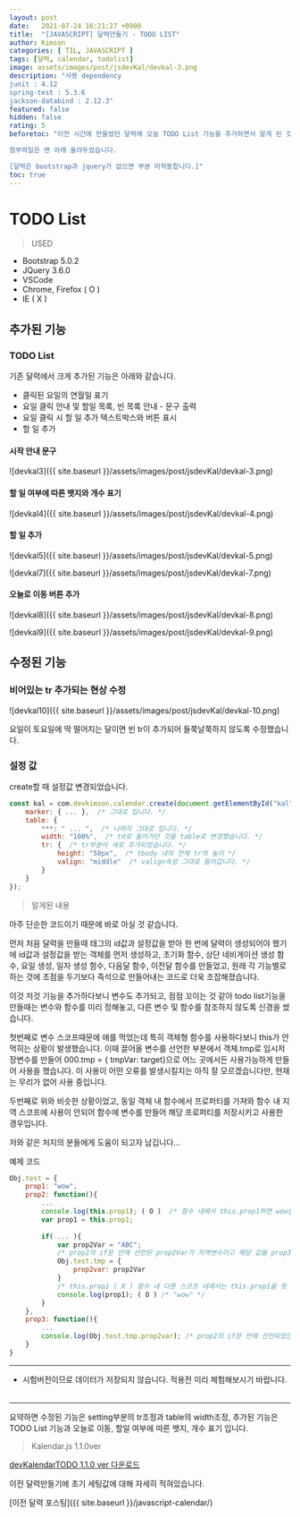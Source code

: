 ```yaml
---
layout: post
date:   2021-07-24 16:21:27 +0900
title:  "[JAVASCRIPT] 달력만들기 - TODO LIST"
author: Kimson
categories: [ TIL, JAVASCRIPT ]
tags: [달력, calendar, todolist]
image: assets/images/post/jsdevKal/devkal-3.png
description: "사용 dependency
junit : 4.12
spring-test : 5.3.6
jackson-databind : 2.12.3"
featured: false
hidden: false
rating: 5
beforetoc: "이전 시간에 만들었던 달력에 오늘 TODO List 기능을 추가하면서 알게 된 것들과 수정된 부분을 정리하고자 포스팅합니다.

첨부파일은 맨 아래 올려두었습니다.

[달력은 bootstrap과 jquery가 없으면 부분 미작동합니다.]"
toc: true
---
```


# TODO List

>USED

- Bootstrap 5.0.2
- JQuery 3.6.0
- VSCode
- Chrome, Firefox ( O )
- IE ( X )

## 추가된 기능

### TODO List

기존 달력에서 크게 추가된 기능은 아래와 같습니다.
- 클릭된 요일의 연월일 표기
- 요일 클릭 안내 및 할일 목록, 빈 목록 안내 - 문구 출력
- 요일 클릭 시 할 일 추가 텍스트박스와 버튼 표시
- 할 일 추가

#### 시작 안내 문구

![devkal3]({{ site.baseurl }}/assets/images/post/jsdevKal/devkal-3.png)

#### 할 일 여부에 따른 뱃지와 개수 표기

![devkal4]({{ site.baseurl }}/assets/images/post/jsdevKal/devkal-4.png)

#### 할 일 추가

![devkal5]({{ site.baseurl }}/assets/images/post/jsdevKal/devkal-5.png)

![devkal7]({{ site.baseurl }}/assets/images/post/jsdevKal/devkal-7.png)


#### 오늘로 이동 버튼 추가

![devkal8]({{ site.baseurl }}/assets/images/post/jsdevKal/devkal-8.png)

![devkal9]({{ site.baseurl }}/assets/images/post/jsdevKal/devkal-9.png)

## 수정된 기능

### 비어있는 tr 추가되는 현상 수정

![devkal10]({{ site.baseurl }}/assets/images/post/jsdevKal/devkal-10.png)

요일이 토요일에 딱 떨어지는 달이면 빈 tr이 추가되어 들쭉날쭉하지 않도록 수정했습니다.

### 설정 값

create할 때 설정값 변경되었습니다.

```javascript
const kal = com.devkimson.calendar.create(document.getElementById("kal"||"kal", {
    marker: { ... },  /* 그대로 입니다. */
    table: {
        ***: " ... ",  /* 나머지 그대로 입니다. */
        width: "100%",  /* td로 들어가던 것을 table로 변경했습니다. */
        tr: {  /* tr부분이 새로 추가되었습니다. */
            height: "50px",  /* tbody 내의 전체 tr의 높이 */
            valign: "middle"  /* valign속성 그대로 들어갑니다. */
        }
    }
});
```

>알게된 내용
<div class="spoiler">
아주 단순한 코드이기 때문에 바로 아실 것 같습니다.

먼저 처음 달력을 만들때 태그의 id값과 설정값을 받아 한 번에 달력이 생성되어야 했기에 id값과 설정값을 받는 객체를 먼저 생성하고,
초기화 함수, 상단 네비게이션 생성 함수, 요일 생성, 일자 생성 함수, 다음달 함수, 이전달 함수를 만들었고, 원래 각 기능별로 하는 것에 초점을 두기보다 즉석으로 만들어내는 코드로 더욱 조잡해졌습니다.

이것 저것 기능을 추가하다보니 변수도 추가되고, 점점 꼬이는 것 같아 todo list기능을 만들때는 변수와 함수를 미리 정해놓고, 다른 변수 및 함수를 참조하지 않도록 신경을 썼습니다.

첫번째로 변수 스코프때문에 애를 먹었는데 특히 객체형 함수를 사용하다보니 this가 안먹히는 상황이 발생했습니다.
이때 끌어올 변수를 선언한 부분에서 객체.tmp로 임시저장변수를 만들어 000.tmp = { tmpVar: target}으로 어느 곳에서든 사용가능하게 만들어 사용을 했습니다. 이 사용이 어떤 오류를 발생시킬지는 아직 잘 모르겠습니다만, 현재는 무리가 없어 사용 중입니다.

두번째로 위와 비슷한 상황이었고, 동일 객체 내 함수에서 프로퍼티를 가져와 함수 내 지역 스코프에 사용이 안되어 함수에 변수를 만들어 해당 프로퍼티를 저장시키고 사용한 경우입니다.

저와 같은 처지의 분들에게 도움이 되고자 남깁니다...
</div>

예제 코드
```javascript
Obj.test = {
    prop1: "wow",
    prop2: function(){
        ...
        console.log(this.prop1); ( O )  /* 함수 내에서 this.prop1하면 wow를 가져옴 */
        var prop1 = this.prop1;
        
        if( ... ){
            var prop2Var = "ABC";
            /* prop2의 if문 안에 선언된 prop2Var가 지역변수이고 해당 값을 prop3에서 사용하고자 할때 */
            Obj.test.tmp = {
                prop2var: prop2Var
            }
            /* this.prop1 ( X ) 함수 내 다른 스코프 내에서는 this.prop1을 못 가져옴 */
            console.log(prop1); ( O ) /* "wow" */
        }
    },
    prop3: function(){
        ...
        console.log(Obj.test.tmp.prop2var); /* prop2의 if문 안에 선언되었던 prop2Var 값 ABC 출력 */
    }
}
```

---

* 시험버전이므로 데이터가 저장되지 않습니다. 적용전 미리 체험해보시기 바랍니다.

<script src="{{site.baseurl}}/assets/lib/devkalendar.js"></script>

<div>
    <table id="kal" class="table text-center table-hover"></table>
</div>

<script>
const kal = com.devkimson.calendar.create(document.getElementById('kal')||'kal',{
		marker:{ // 클릭 위치 마커 관련 설정
			color: "green", // color name or color code
			// thick: "6px", // num
			// style: "dashed", // value
			speed: ".5s", // value
			// bezier: "none", // value
			width: "35px" // num
		},
		table:{ // 테이블 속성
			// bgColor: "table-info",
			color: "text-muted", // class name
			width: "80%", // num default auto
			// padding: "15px", // num
			// collapse: "separate", // value
			spacing: ".5rem", // num
			tr:{ // 1.1.0ver 추가
				height: "50px", // num default 50px
				valign: "middle" // num default middle
			}
		},
        today:{
            color: "coral"
        }
	});
</script>

---

요약하면
수정된 기능은 setting부분의 tr조정과 table의 width조정,
추가된 기능은 TODO List 기능과 오늘로 이동, 할일 여부에 따른 뱃지, 개수 표기 입니다.



>Kalendar.js 1.1.0ver 

<a href="{{site.baseurl}}/assets/download/devkalendarTODO.zip" download>devKalendarTODO 1.1.0 ver 다운로드</a>


이전 달력만들기에 초기 세팅값에 대해 자세히 적혀있습니다.

[이전 달력 포스팅]({{ site.baseurl }}/javascript-calendar/)